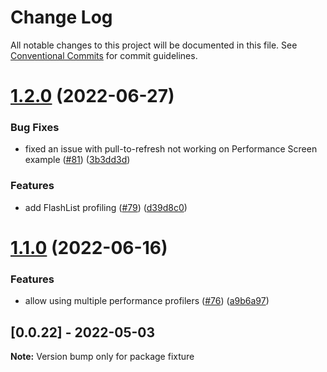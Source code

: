 # Change Log

All notable changes to this project will be documented in this file.
See [Conventional Commits](https://conventionalcommits.org) for commit guidelines.

# [1.2.0](https://github.com/Shopify/react-native-performance/compare/fixture@1.1.0...fixture@1.2.0) (2022-06-27)


### Bug Fixes

* fixed an issue with pull-to-refresh not working on Performance Screen example ([#81](https://github.com/Shopify/react-native-performance/issues/81)) ([3b3dd3d](https://github.com/Shopify/react-native-performance/commit/3b3dd3db9228b043cb329331ae8684add53ad317))


### Features

* add FlashList profiling ([#79](https://github.com/Shopify/react-native-performance/issues/79)) ([d39d8c0](https://github.com/Shopify/react-native-performance/commit/d39d8c0a6d0f77fbd136c4632d1dd5f5bc6e7c50))





# [1.1.0](https://github.com/Shopify/react-native-performance-open-source/compare/fixture@1.0.0...fixture@1.1.0) (2022-06-16)


### Features

* allow using multiple performance profilers ([#76](https://github.com/Shopify/react-native-performance-open-source/issues/76)) ([a9b6a97](https://github.com/Shopify/react-native-performance-open-source/commit/a9b6a97bb4ddecb7d8ba4fc8262f08b78f15fed0))





## [0.0.22] - 2022-05-03

**Note:** Version bump only for package fixture
